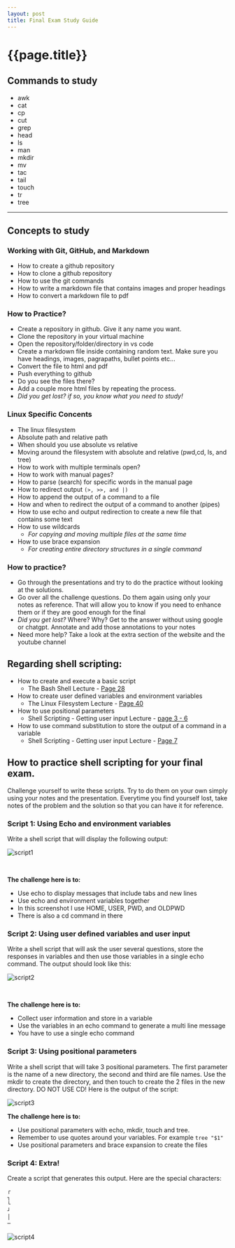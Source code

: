 ```yaml
---
layout: post
title: Final Exam Study Guide
---
```

# {{page.title}}


## Commands to study

* awk
* cat 
* cp
* cut
* grep
* head
* ls
* man
* mkdir
* mv
* tac
* tail
* touch
* tr
* tree

<hr>

## Concepts to study

### Working with Git, GitHub, and Markdown
* How to create a github repository
* How to clone a github repository
* How to use the git commands
* How to write a markdown file that contains images and proper headings
* How to convert a markdown file to pdf

### How to Practice?
* Create a repository in github. Give it any name you want.
* Clone the repository in your virtual machine
* Open the repository/folder/directory in vs code
* Create a markdown file inside containing random text. Make sure you have headings, images, pagrapaths, bullet points etc...
* Convert the file to html and pdf
* Push everything to github
* Do you see the files there?
* Add a couple more html files by repeating the process.
* *Did you get lost? if so, you know what you need to study!*


### Linux Specific Concents
* The linux filesystem
* Absolute path and relative path
* When should you use absolute vs relative
* Moving around the filesystem with absolute and relative (pwd,cd, ls, and tree)
* How to work with multiple terminals open?
* How to work with manual pages?
* How to parse (search) for specific words in the manual page
* How to redirect output `(>, >>, and |) `
* How to append the output of a command to a file
* How and when to redirect the output of a command to another (pipes)
* How to use echo and output redirection to create a new file that contains some text
* How to use wildcards
    - *For copying and moving multiple files at the same time*
* How to use brace expansion
    - *For creating entire directory structures in a single command*

### How to practice? 
* Go through the presentations and try to do the practice without looking at the solutions. 
* Go over all the challenge questions. Do them again using only your notes as reference. That will allow you to know if you need to enhance them or if they are good enough for the final
* *Did you get lost?* Where? Why? Get to the answer without using google or chatgpt. Annotate and add those annotations to your notes
* Need more help? Take a look at the extra section of the website and the youtube channel


## Regarding shell scripting:
* How to create and execute a basic script
  * The Bash Shell Lecture - [Page 28](https://docs.google.com/presentation/d/e/2PACX-1vSMW_nt1pQzuvuV3HlZ-3gw9ObsRqnTVSPRW34tPB-cJ_iUgwuVr1iKY8MdWxh4_ctfRq9PDpXPMdif/pub?start=false&amp;loop=false&amp;delayms=3000&slide=id.g303e062ccc4_0_48)
* How to create user defined variables and environment variables
  * The Linux Filesystem Lecture - [Page 40](https://docs.google.com/presentation/d/e/2PACX-1vRzi-pHAUV4x_mqsbAiiAwTtIGZcXMauEIOUfiBySC4sPr0gszaQmebawSQaj0r2gCIv4r2Dam-fgT4/pub?start=false&loop=false&delayms=3000&slide=id.g2bb3152a1f7_0_0) 
* How to use positional parameters
  * Shell Scripting - Getting user input Lecture - [page 3 - 6](https://docs.google.com/presentation/d/e/2PACX-1vQuXFxgHJnHr6w-JbrAgeCvN3cyM7-zDIkYKQ_RcEI1wX-8VRJDb5lLOACZWqHk7ze-3af6nR3yxZ06/pub?start=false&loop=false&delayms=3000&slide=id.g1f3ca28ad3c_0_0)
* How to use command substitution to store the output of a command in a variable
  * Shell Scripting - Getting user input Lecture - [Page 7](https://docs.google.com/presentation/d/e/2PACX-1vQuXFxgHJnHr6w-JbrAgeCvN3cyM7-zDIkYKQ_RcEI1wX-8VRJDb5lLOACZWqHk7ze-3af6nR3yxZ06/pub?start=false&loop=false&delayms=3000&slide=id.g1f3ca28ad3c_0_59)

## How to practice shell scripting for your final exam.

Challenge yourself to write these scripts. Try to do them on your own simply using your notes and the presentation. Everytime you find yourself lost, take notes of the problem and the solution so that you can have it for reference. 

### Script 1: Using Echo and environment variables
Write a shell script that will display the following output:

![script1](https://docs.google.com/drawings/d/e/2PACX-1vS2KVjCqfOpXUt-QYGMufQnLhr2K2JL2f3xagSW2eY2PxGenB-BCUSHnd1t2CPe9YzyI0-dpLqaQopJ/pub?w=1311&h=352)

<br>

**The challenge here is to:**
* Use echo to display messages that include tabs and new lines
* Use echo and environment variables together
* In this screenshot I use HOME, USER, PWD, and OLDPWD
* There is also a cd command in there


### Script 2: Using user defined variables and user input
Write a shell script that will ask the user several questions, store the responses in variables and then use those variables in a single echo command. The output should look like this:

![script2](https://docs.google.com/drawings/d/e/2PACX-1vRAyIXO_bFoHUEDJ-RNN5whVpO_t4nHSzb4lVxRKUkoqtbByTTKx4IUkCglkeF4tYatbF3oSwgqJkMh/pub?w=1397&h=418)

<br>

**The challenge here is to:**
* Collect user information and store in a variable
* Use the variables in an echo command to generate a multi line message
* You have to use a single echo command

### Script 3: Using positional parameters  
Write a shell script that will take 3 positional parameters. The first parameter is the name of a new directory, the second and third are file names. Use the mkdir to create the directory, and then touch to create the 2 files in the new directory. DO NOT USE CD! Here is the output of the script:

![script3](https://docs.google.com/drawings/d/e/2PACX-1vQ5vX6yDlspdziz-bIb_LdTkdXyEeCV0IShuAr9eyqcWI1c8LCE_O5W5jhWdTWKQ4L7vlNUuRHMIwoU/pub?w=1353&h=697)

**The challenge here is to:**
* Use positional parameters with echo, mkdir, touch and tree.
* Remember to use quotes around your variables. For example `tree "$1"`
* Use positional parameters and brace expansion to create the files

### Script 4: Extra!
Create a script that generates this output. Here are the special characters:
```bash
┌ 
┐
└ 
┘
│
─
```

![script4](https://docs.google.com/drawings/d/e/2PACX-1vS8Qz8boEDg88Q01XgGJzDwcuWvkIVkDql6RTYXd9bxLfK04S8Jc1eEs-Sb6A9uEpHyJjgNMtAHKeiv/pub?w=1154&h=356)

